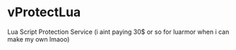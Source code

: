 # vProtectLua
Lua Script Protection Service (i aint paying 30$ or so for luarmor when i can make my own lmaoo)
